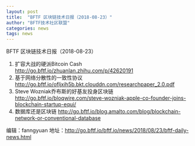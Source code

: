 ```yaml
---
layout: post
title:  "BFTF 区块链技术日报（2018-08-23）"
author: "BFTF技术社区联盟"
categories: news
tags: news
---
```


BFTF 区块链技术日报（2018-08-23）

1. 扩容大战的硬派Bitcoin Cash  <http://go.bftf.io/zhuanlan.zhihu.com/p/42620191>
2. 基于网络分散性的一致性协议 <http://go.bftf.io/ofljxih5b.bkt.clouddn.com/researchpaper_2.0.pdf>
3. Steve Wozniak乔布斯的好基友投身区块链 <http://go.bftf.io/bloqwire.com/steve-wozniak-apple-co-founder-joins-blockchain-startup-equi/>
4. 数据库还是区块链  <http://go.bftf.io/blog.amalto.com/blog/blockchain-network-or-conventional-database>

编辑：fanngyuan
地址：<http://go.bftf.io/bftf.io/news/2018/08/23/bftf-daily-news.html>
